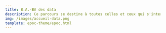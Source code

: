 ```yaml
---
title: B.A.-BA des data
description: Ce parcours se destine à toutes celles et ceux qui s'interrogent sur le fonctionnement de l'informatique. Dans cet ePoc on vous propose de comprendre quelques fondamentaux sur les données.
img: /images/accueil-data.png
template: epoc-theme/epoc.html
---
```





